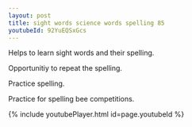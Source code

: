 ```yaml
---
layout: post
title: sight words science words spelling 85
youtubeId: 92YuEQSxGcs
---
```

 
 
Helps to learn sight words and their spelling.

Opportunitiy to repeat the spelling. 

Practice spelling. 
 
Practice for spelling bee competitions. 
 
{% include youtubePlayer.html id=page.youtubeId %}
 
 
